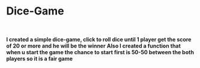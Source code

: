 # Dice-Game

<br>

**I created a simple dice-game, click to roll dice until 1 player get the score of 20 or more and he will be the winner**
**Also I created a function that when u start the game the chance to start first is 50-50 between the both players so it is a fair game**

